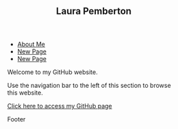 <html lang="en">
<head>
<title>Laura Pemberton's Webpage</title>
<meta charset="utf-8">
<meta name="viewport" content="width=device-width, initial-scale=1">
<style>
* {
  box-sizing: border-box;
}

body {
  font-family: Arial, Helvetica, sans-serif;
}

/* Style the header */
header {
  background-color: #666;
  padding: 30px;
  text-align: center;
  font-size: 35px;
  color: white;
}

/* Create two columns/boxes that floats next to each other */
nav {
  float: left;
  width: 30%;
  background: #ccc;
  padding: 20px;
}

/* Style the list inside the menu */
nav ul {
  list-style-type: none;
  padding: 0;
}

article {
  float: left;
  padding: 20px;
  width: 70%;
  background-color: #f1f1f1;
}

/* Clear floats after the columns */
section:after {
  content: "";
  display: table;
  clear: both;
}

/* Style the footer */
footer {
  background-color: #777;
  padding: 10px;
  text-align: center;
  color: white;
}

@media (max-width: 600px) {
  nav, article {
    width: 100%;
    height: auto;
  }
}
</style>
</head>
<body>


<header>
  <h2>Laura Pemberton</h2>
</header>

<section>
  <nav>
    <ul>
      <li><a href="aboutme.html">About Me</a></li>
      <li><a href="#">New Page</a></li>
      <li><a href="#">New Page</a></li>
    </ul>
  </nav>
  
  <article>
    <p>Welcome to my GitHub website.</p>
  <p> Use the navigation bar to the left of this section to browse this website.</p>
  <a href="https://github.com/LauraIsCool"> Click here to access my GitHub page</a>
  </article>
</section>

<footer>
  <p>Footer</p>
</footer>

</body>
</html>





